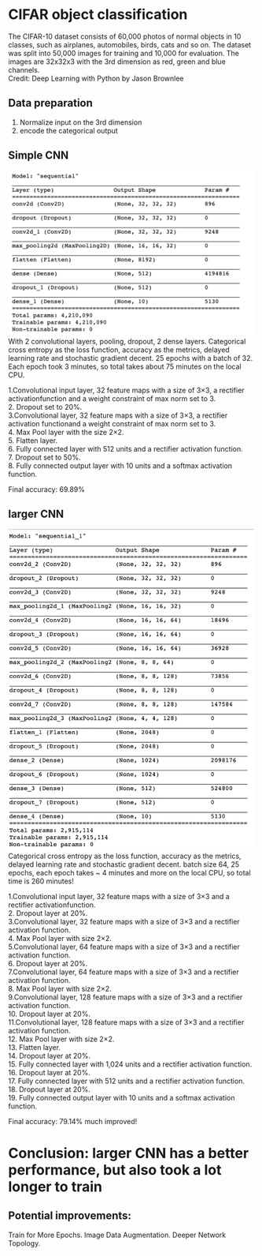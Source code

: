 # CIFAR object classification
The CIFAR-10 dataset consists of 60,000 photos of normal objects in 10 classes, such as airplanes, automobiles, birds, cats and so on. The dataset was split into 50,000 images for training and 10,000 for evaluation. The images are 32x32x3 with the 3rd dimension as red, green and blue channels.  
Credit: Deep Learning with Python by Jason Brownlee  

## Data preparation
1. Normalize input on the 3rd dimension
2. encode the categorical output

## Simple CNN
<img src = "https://github.com/sindhri/CIFAR10/blob/master/doc/img1.png" width="500">   
With 2 convolutional layers, pooling, dropout, 2 dense layers.  
Categorical cross entropy as the loss function, accuracy as the metrics, delayed learning rate and stochastic gradient decent.
25 epochs with a batch of 32. Each epoch took 3 minutes, so total takes about 75 minutes on the local CPU.

1.Convolutional input layer,  32 feature maps with a size of 3×3,  a rectifier activationfunction and a weight constraint of max norm set to 3.  
2.  Dropout set to 20%.  
3.Convolutional layer, 32 feature maps with a size of 3×3, a rectifier activation functionand a weight constraint of max norm set to 3.  
4.  Max Pool layer with the size 2×2.  
5.  Flatten layer.  
6.  Fully connected layer with 512 units and a rectifier activation function.  
7.  Dropout set to 50%.  
8.  Fully connected output layer with 10 units and a softmax activation function.  

Final accuracy: 69.89%


## larger CNN
<img src = "https://github.com/sindhri/CIFAR10/blob/master/doc/img2.png" width="500">   
Categorical cross entropy as the loss function, accuracy as the metrics, delayed learning rate and stochastic gradient decent.
batch size 64, 25 epochs, each epoch takes ~ 4 minutes and more on the local CPU, so total time is 260 minutes!

1.Convolutional input layer, 32 feature maps with a size of 3×3 and a rectifier activationfunction.  
2.  Dropout layer at 20%.  
3.Convolutional layer, 32 feature maps with a size of 3×3 and a rectifier activation function.  
4.  Max Pool layer with size 2×2.  
5.Convolutional layer, 64 feature maps with a size of 3×3 and a rectifier activation function.  
6.  Dropout layer at 20%.  
7.Convolutional layer, 64 feature maps with a size of 3×3 and a rectifier activation function.  
8.  Max Pool layer with size 2×2.  
9.Convolutional layer, 128 feature maps with a size of 3×3 and a rectifier activation function.  
10.  Dropout layer at 20%.  
11.Convolutional layer, 128 feature maps with a size of 3×3 and a rectifier activation function.  
12.  Max Pool layer with size 2×2.  
13.  Flatten layer.  
14.  Dropout layer at 20%.  
15.  Fully connected layer with 1,024 units and a rectifier activation function.  
16.  Dropout layer at 20%.  
17.  Fully connected layer with 512 units and a rectifier activation function.  
18.  Dropout layer at 20%.  
19.  Fully connected output layer with 10 units and a softmax activation function.  

Final accuracy: 79.14% much improved!

# Conclusion: larger CNN has a better performance, but also took a lot longer to train

## Potential improvements:
Train for More Epochs. 
Image Data Augmentation. 
Deeper Network Topology. 
